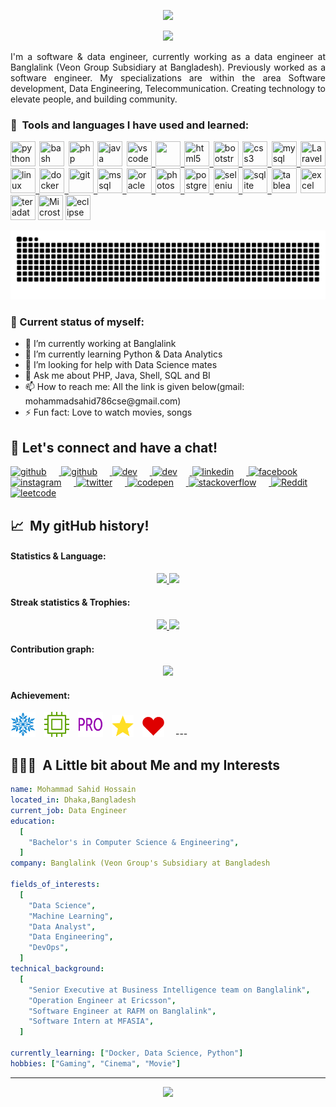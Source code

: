 <p align="center">
  <img src="https://capsule-render.vercel.app/api?type=waving&color=gradient&text=Hello!&height=150&section=header"/>
</p>
<!--
<p align="center">
<h1 align="center">I'm Mohammad Sahid Hossain</h1>
<h3 align="center">Software Engineer | Data Engineer</h3>
</p>
-->
<p align="center">
<img src="https://media-exp1.licdn.com/dms/image/C5616AQEmqbSn-zerQQ/profile-displaybackgroundimage-shrink_200_800/0/1660967722906?e=1666224000&v=beta&t=A4y05wKVQWIATi9jqjsXAlpn39p3nVsQ_P1KT0rrckg" />
</p>

<p align="justify">
I'm a software & data engineer, currently working as a data engineer at Banglalink (Veon Group Subsidiary at Bangladesh). Previously worked as a software engineer.  My specializations are within the area Software development, Data Engineering, Telecommunication. Creating technology to elevate people, and building community.
</p>

 
<h3> 🚀 &nbsp;Tools and languages I have used and learned:</h3>
<p align="justify">
<img src="https://cdn.jsdelivr.net/npm/simple-icons@3.0.1/icons/python.svg" title="python" width="40" height="40" />
<img src="https://cdn.jsdelivr.net/npm/simple-icons@3.0.1/icons/gnubash.svg" title="bash" width="40" height="40"/>
<img src="https://cdn.jsdelivr.net/npm/simple-icons@3.0.1/icons/php.svg" title="php" width="40" height="40"/>
<img src="https://cdn.jsdelivr.net/npm/simple-icons@3.0.1/icons/java.svg" title="java" width="40" height="40"/> </a> <a href="https://www.linux.org/" target="_blank" rel="noreferrer"> 
<img src="https://cdn.jsdelivr.net/gh/devicons/devicon/icons/vscode/vscode-original.svg" title="vscode" width="40" height="40"/>
<img src="https://cdn.jsdelivr.net/npm/simple-icons@3.0.1/icons/cplusplus.svg" width="40" height="40"/>
<img src="https://cdn.jsdelivr.net/npm/simple-icons@3.0.1/icons/html5.svg" title="html5" width="40" height="40"/> </a> <a href="https://www.java.com" target="_blank" rel="noreferrer">
<img src="https://cdn.jsdelivr.net/npm/simple-icons@3.0.1/icons/bootstrap.svg" title="bootstrap" width="40" height="40" />
<img src="https://cdn.jsdelivr.net/npm/simple-icons@3.0.1/icons/css3.svg" title="css3" width="40" height="40" />
<img src="https://cdn.jsdelivr.net/npm/simple-icons@3.0.1/icons/mysql.svg" title="mysql" width="40" height="40" />
<img src="https://cdn.jsdelivr.net/gh/devicons/devicon/icons/laravel/laravel-plain-wordmark.svg" title="Laravel" width="40" height="40"/>
<!--<img src="https://cdn.jsdelivr.net/gh/devicons/devicon/icons/amazonwebservices/amazonwebservices-plain-wordmark.svg" width="40" height="40"/>-->
<img src="https://cdn.jsdelivr.net/npm/simple-icons@3.0.1/icons/linux.svg" title="linux" width="40" height="40"/>       
<img src="https://cdn.jsdelivr.net/npm/simple-icons@3.0.1/icons/docker.svg" title="docker" width="40" height="40"/> </a> <a href="https://git-scm.com/" target="_blank" rel="noreferrer">
<img src="https://cdn.jsdelivr.net/npm/simple-icons@3.0.1/icons/git.svg" title="git" width="40" height="40"/> </a> <a href="https://www.w3.org/html/" target="_blank" rel="noreferrer"> 
<img src="https://cdn.jsdelivr.net/npm/simple-icons@3.0.1/icons/mysql.svg" title="mssql" width="40" height="40"/> </a> <a href="https://www.oracle.com/" target="_blank" rel="noreferrer"> 
<img src="https://cdn.jsdelivr.net/npm/simple-icons@3.0.1/icons/oracle.svg" title="oracle" width="40" height="40"/> </a> <a href="https://www.photoshop.com/en" target="_blank" rel="noreferrer"> 
<img src="https://cdn.jsdelivr.net/npm/simple-icons@3.0.1/icons/adobephotoshop.svg" title="photoshop" width="40" height="40"/> </a> <a href="https://www.php.net" target="_blank" rel="noreferrer">
<img src="https://cdn.jsdelivr.net/npm/simple-icons@3.0.1/icons/postgresql.svg" title="postgresql" width="40" height="40"/> </a> <a href="https://www.python.org" target="_blank" rel="noreferrer"> 
<img src="https://raw.githubusercontent.com/detain/svg-logos/780f25886640cef088af994181646db2f6b1a3f8/svg/selenium-logo.svg" title="selenium" width="40" height="40"/> </a> <a href="https://www.sqlite.org/" target="_blank" rel="noreferrer"> 
<img src="https://cdn.jsdelivr.net/npm/simple-icons@3.0.1/icons/sqlite.svg" title="sqlite" width="40" height="40"/> </a>
<img src="https://cdn.jsdelivr.net/npm/simple-icons@3.0.1/icons/tableau.svg" title="tableau" width="40" height="40" />
<img src="https://cdn.jsdelivr.net/npm/simple-icons@3.0.1/icons/microsoftexcel.svg" title="excel" width="40" height="40" />
<img src="https://cdn.jsdelivr.net/npm/simple-icons@3.0.1/icons/teradata.svg" title="teradata" width="40" height="40" />
<img src="https://cdn.jsdelivr.net/npm/simple-icons@3.0.1/icons/microstrategy.svg" title="Microstrategy" width="40" height="40" />
<img src="https://cdn.jsdelivr.net/npm/simple-icons@3.0.1/icons/eclipseide.svg" title="eclipse" width="40" height="40" />
</p>

<p align="center">
<img src="https://github.com/sahidhossain/sahidhossain/blob/main/github-contribution-grid-snake.svg" />
</p>

<h3> 🚀 Current status of myself:</h3>
<p align="center">
<ul>
<li>🔭 I’m currently working at Banglalink</li> 
<li>🌱 I’m currently learning Python & Data Analytics </li>
<li>🤔 I’m looking for help with Data Science mates </li>
<li>💬 Ask me about PHP, Java, Shell, SQL and BI  </li>
<li>📫 How to reach me: All the link is given below(gmail: mohammadsahid786cse@gmail.com) </li>
<li>⚡ Fun fact: Love to watch movies, songs</li>
</ul>  
</p>

<h2>
  💬 Let's connect and have a chat!
</h2>
<a href='mailto:mohammadsahid786cse@gmail.com'> <img src='https://cdn.jsdelivr.net/npm/simple-icons@3.0.1/icons/gmail.svg' alt='github' height='40'></a>
&nbsp;&nbsp;&nbsp;&nbsp;<a href='https://github.com/sahidhossain'> <img src='https://cdn.jsdelivr.net/npm/simple-icons@3.0.1/icons/github.svg' alt='github' height='40'></a>
&nbsp;&nbsp;&nbsp;&nbsp;<a href='https://dev.to/sahidhossain'> <img src='https://cdn.jsdelivr.net/npm/simple-icons@3.0.1/icons/dev-dot-to.svg' alt='dev' height='40'></a>
&nbsp;&nbsp;&nbsp;&nbsp;<a href='https://hashnode.com/@sahidhossain'> <img src='https://cdn.jsdelivr.net/npm/simple-icons@3.0.1/icons/hashnode.svg' alt='dev' height='40'></a>
&nbsp;&nbsp;&nbsp;&nbsp;<a href='https://www.linkedin.com/in/mohammad-sahid/'> <img src='https://cdn.jsdelivr.net/npm/simple-icons@3.0.1/icons/linkedin.svg' alt='linkedin' height='40'></a>
&nbsp;&nbsp;&nbsp;&nbsp;<a href='https://www.facebook.com/sahidhossain786/'> <img src='https://cdn.jsdelivr.net/npm/simple-icons@3.0.1/icons/facebook.svg' alt='facebook' height='40'></a>
&nbsp;&nbsp;&nbsp;&nbsp;<a href='https://www.instagram.com/mohammad.sahid.devil/'> <img src='https://cdn.jsdelivr.net/npm/simple-icons@3.0.1/icons/instagram.svg' alt='instagram' height='40'></a>
&nbsp;&nbsp;&nbsp;&nbsp;<a href='https://twitter.com/Md_Sahid_786'> <img src='https://cdn.jsdelivr.net/npm/simple-icons@3.0.1/icons/twitter.svg' alt='twitter' height='40'></a>
&nbsp;&nbsp;&nbsp;&nbsp;<a href='https://codepen.io/sahidhossain'> <img src='https://cdn.jsdelivr.net/npm/simple-icons@3.0.1/icons/codepen.svg' alt='codepen' height='40'></a>
&nbsp;&nbsp;&nbsp;&nbsp;<a href='https://stackoverflow.com/users/10231226/mohammad-sahid'> <img src='https://cdn.jsdelivr.net/npm/simple-icons@3.0.1/icons/stackoverflow.svg' alt='stackoverflow' height='40'></a>
&nbsp;&nbsp;&nbsp;&nbsp;<a href='https://www.reddit.com/user/sahid_hossain'> <img src='https://cdn.jsdelivr.net/npm/simple-icons@3.0.1/icons/reddit.svg' alt='Reddit' height='40'></a>
&nbsp;&nbsp;&nbsp;&nbsp;<a href='https://leetcode.com/sahidhossain/'> <img src='https://cdn.jsdelivr.net/npm/simple-icons@3.0.1/icons/leetcode.svg' alt='leetcode' height='40'></a>

<h2> 📈 &nbsp;My gitHub history!</h2>
<h4 align="left">Statistics & Language:</h4>
<p align="center">
<a href="https://github.com/sahidhossain">
  <img height="175px" src="https://github-readme-stats.vercel.app/api?username=sahidhossain&theme=noctis_minimus&show_icons=true" />
  <img height="175px" src="https://github-readme-stats.vercel.app/api/top-langs/?username=sahidhossain&theme=noctis_minimus&layout=compact" />
</a>
</p>

<!--<p align="left"> <img src="https://komarev.com/ghpvc/?username=sahidhossain&label=Profile%20views&color=0e75b6&style=flat" alt="sahidhossain" /> </p> -->
<!-- ![Profile views](https://gpvc.arturio.dev/sahidhossain)   -->

<h4 align="left">Streak statistics & Trophies:</h4>
<p align="center">
<a href="https://github.com/sahidhossain">
    <img height="300px" src="https://metrics.lecoq.io/sahidhossain" />
  <img height="150px" src="http://github-readme-streak-stats.herokuapp.com?user=sahidhossain&theme=horizon" />

  <!-- <img height="100px" src="https://github-profile-trophy.vercel.app/?username=sahidhossain" /> -->
</a>
</p>

<h4 align="left">Contribution graph:</h4>
<p align="center">
<a href="https://github.com/sahidhossain">
  <img height="300px" src="https://activity-graph.herokuapp.com/graph?username=sahidhossain" />
</a>
</p>

<h4 align="left">Achievement:</h4>
<a href='https://archiveprogram.github.com/'><img src='https://raw.githubusercontent.com/acervenky/animated-github-badges/master/assets/acbadge.gif' width='40' height='40'></a> <a href='https://docs.github.com/en/developers'><img src='https://raw.githubusercontent.com/acervenky/animated-github-badges/master/assets/devbadge.gif' width='40' height='40'></a> <a href='https://github.com/pricing'><img src='https://raw.githubusercontent.com/acervenky/animated-github-badges/master/assets/pro.gif' width='40' height='40'></a> <a href='https://stars.github.com/'><img src='https://raw.githubusercontent.com/acervenky/animated-github-badges/master/assets/starbadge.gif' width='35' height='35'></a> <a href='https://docs.github.com/en/github/supporting-the-open-source-community-with-github-sponsors'><img src='https://raw.githubusercontent.com/acervenky/animated-github-badges/master/assets/sponsorbadge.gif' width='35' height='35'></a> 
---

<h2> 👨🏻‍💻 &nbsp;A Little bit about Me and my Interests</h2>

```yaml
name: Mohammad Sahid Hossain
located_in: Dhaka,Bangladesh
current_job: Data Engineer
education:
  [
    "Bachelor's in Computer Science & Engineering",
  ]
company: Banglalink (Veon Group's Subsidiary at Bangladesh

fields_of_interests:
  [
    "Data Science",
    "Machine Learning",
    "Data Analyst",
    "Data Engineering",
    "DevOps",
  ]
technical_background:
  [
    "Senior Executive at Business Intelligence team on Banglalink",
    "Operation Engineer at Ericsson",
    "Software Engineer at RAFM on Banglalink",
    "Software Intern at MFASIA",
  ]
  
currently_learning: ["Docker, Data Science, Python"]
hobbies: ["Gaming", "Cinema", "Movie"]
```
  
---  
<p align="center">
  <img src="https://capsule-render.vercel.app/api?type=waving&color=gradient&height=100&section=footer"/>
</p>

